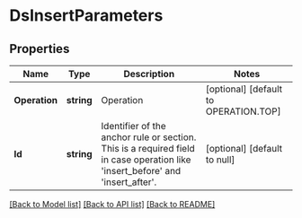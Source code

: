 # DsInsertParameters

## Properties
Name | Type | Description | Notes
------------ | ------------- | ------------- | -------------
**Operation** | **string** | Operation | [optional] [default to OPERATION.TOP]
**Id** | **string** | Identifier of the anchor rule or section. This is a required field in case operation like &#x27;insert_before&#x27; and &#x27;insert_after&#x27;. | [optional] [default to null]

[[Back to Model list]](../README.md#documentation-for-models) [[Back to API list]](../README.md#documentation-for-api-endpoints) [[Back to README]](../README.md)

